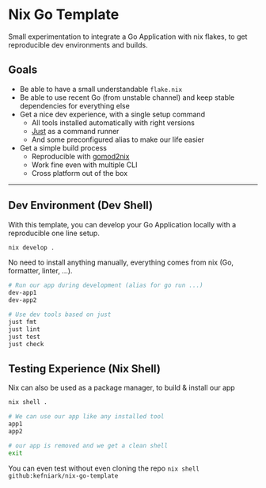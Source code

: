 # Nix Go Template

Small experimentation to integrate a Go Application with nix flakes, to get reproducible dev environments and builds.

## Goals

- Be able to have a small understandable `flake.nix`
- Be able to use recent Go (from unstable channel) and keep stable dependencies for everything else
- Get a nice dev experience, with a single setup command
  - All tools installed automatically with right versions
  - [Just](https://github.com/casey/just) as a command runner
  - And some preconfigured alias to make our life easier
- Get a simple build process
  - Reproducible with [gomod2nix](https://github.com/nix-community/gomod2nix)
  - Work fine even with multiple CLI
  - Cross platform out of the box

---

## Dev Environment (Dev Shell)

With this template, you can develop your Go Application locally with a reproducible one line setup.

```sh
nix develop .
```

No need to install anything manually, everything comes from nix (Go, formatter, linter, ...).

```sh
# Run our app during development (alias for go run ...)
dev-app1
dev-app2

# Use dev tools based on just
just fmt
just lint
just test
just check
```

## Testing Experience (Nix Shell)

Nix can also be used as a package manager, to build & install our app

```sh
nix shell .

# We can use our app like any installed tool
app1
app2

# our app is removed and we get a clean shell
exit
```

You can even test without even cloning the repo `nix shell github:kefniark/nix-go-template`

